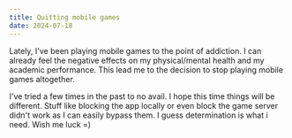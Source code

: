 ```yaml
---
title: Quitting mobile games
date: 2024-07-18
---
```


Lately, I've been playing mobile games to the point of addiction. I can already feel the negative effects on my physical/mental health and my academic performance. This lead me to the decision to stop playing mobile games altogether.

I've tried a few times in the past to no avail. I hope this time things will be different. Stuff like blocking the app locally or even block the game server didn't work as I can easily bypass them. I guess determination is what i need. Wish me luck =)
